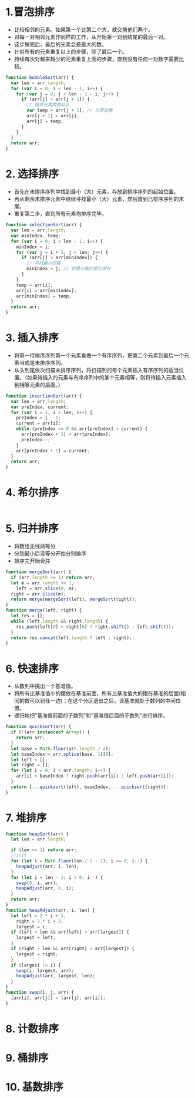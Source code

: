 # 1.冒泡排序

- 比较相邻的元素。如果第一个比第二个大，就交换他们两个。
- 对每一对相邻元素作同样的工作，从开始第一对到结尾的最后一对。
- 这步做完后，最后的元素会是最大的数。
- 针对所有的元素重复以上的步骤，除了最后一个。
- 持续每次对越来越少的元素重复上面的步骤，直到没有任何一对数字需要比较。

```js
function bubbleSort(arr) {
  var len = arr.length;
  for (var i = 0; i < len - 1; i++) {
    for (var j = 0; j < len - 1 - i; j++) {
      if (arr[j] > arr[j + 1]) {
        // 相邻元素两两对比
        var temp = arr[j + 1]; // 元素交换
        arr[j + 1] = arr[j];
        arr[j] = temp;
      }
    }
  }
  return arr;
}
```

# 2. 选择排序

- 首先在未排序序列中找到最小（大）元素，存放到排序序列的起始位置。
- 再从剩余未排序元素中继续寻找最小（大）元素，然后放到已排序序列的末尾。
- 重复第二步，直到所有元素均排序完毕。

```js
function selectionSort(arr) {
  var len = arr.length;
  var minIndex, temp;
  for (var i = 0; i < len - 1; i++) {
    minIndex = i;
    for (var j = i + 1; j < len; j++) {
      if (arr[j] < arr[minIndex]) {
        // 寻找最小的数
        minIndex = j; // 将最小数的索引保存
      }
    }
    temp = arr[i];
    arr[i] = arr[minIndex];
    arr[minIndex] = temp;
  }
  return arr;
}
```

# 3. 插入排序

- 将第一待排序序列第一个元素看做一个有序序列，把第二个元素到最后一个元素当成是未排序序列。
- 从头到尾依次扫描未排序序列，将扫描到的每个元素插入有序序列的适当位置。（如果待插入的元素与有序序列中的某个元素相等，则将待插入元素插入到相等元素的后面。）

```js
function insertionSort(arr) {
  var len = arr.length;
  var preIndex, current;
  for (var i = 1; i < len; i++) {
    preIndex = i - 1;
    current = arr[i];
    while (preIndex >= 0 && arr[preIndex] > current) {
      arr[preIndex + 1] = arr[preIndex];
      preIndex--;
    }
    arr[preIndex + 1] = current;
  }
  return arr;
}
```

# 4. 希尔排序

```js

```

# 5. 归并排序

- 将数组无线两等分
- 分到最小后没等分开始分别排序
- 排序完开始合并

```js
function mergeSort(arr) {
  if (arr.length <= 1) return arr;
  let m = arr.length >> 1,
    left = arr.slice(0, m);
  right = arr.slice(m);
  return merge(mergeSort(left), mergeSort(right));
}
function merge(left, right) {
  let res = [];
  while (left.length && right.length) {
    res.push(left[0] > right[0] ? right.shift() : left.shift());
  }
  return res.concat(left.length ? left : right);
}
```

# 6. 快速排序
- 从数列中挑出一个基准值。
- 将所有比基准值小的摆放在基准前面，所有比基准值大的摆在基准的后面(相同的数可以到任一边)；在这个分区退出之后，该基准就处于数列的中间位置。
- 递归地把"基准值前面的子数列"和"基准值后面的子数列"进行排序。

```js
function quicksort(arr) {
  if (!(arr instanceof Array)) {
    return arr;
  }
  let base = Math.floor(arr.length / 2);
  let baseIndex = arr.splice(base, 1)[0];
  let left = [];
  let right = [];
  for (let i = 0; i < arr.length; i++) {
    arr[i] > baseIndex ? right.push(arr[i]) : left.push(arr[i]);
  }
  return [...quicksort(left), baseIndex, ...quicksort(right)];
}
```

# 7. 堆排序

```js
function heapSort(arr) {
  let len = arr.length;

  if (len <= 1) return arr;
  //init
  for (let i = Math.floor(len / 2 - 1); i >= 0; i--) {
    heapAdjust(arr, i, len);
  }
  for (let i = len - 1; i > 0; i--) {
    swap(0, i, arr);
    heapAdjust(arr, 0, i);
  }
  return arr;
}
function heapAdjust(arr, i, len) {
  let left = 2 * i + 1,
    right = 2 * i + 2,
    largest = i;
  if (left < len && arr[left] > arr[largest]) {
    largest = left;
  }
  if (right < len && arr[right] > arr[largest]) {
    largest = right;
  }
  if (largest != i) {
    swap(i, largest, arr);
    heapAdjust(arr, largest, len);
  }
}
function swap(i, j, arr) {
  [arr[i], arr[j]] = [arr[j], arr[i]];
}
```

# 8. 计数排序

# 9. 桶排序

# 10. 基数排序
